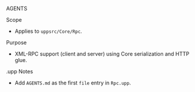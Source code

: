 AGENTS

Scope
- Applies to `uppsrc/Core/Rpc`.

Purpose
- XML-RPC support (client and server) using Core serialization and HTTP glue.

.upp Notes
- Add `AGENTS.md` as the first `file` entry in `Rpc.upp`.

